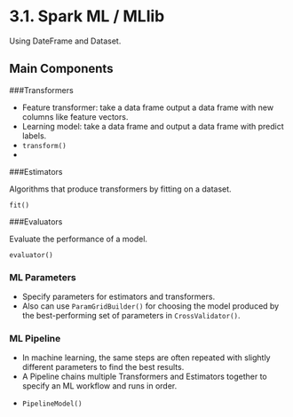 # 3.1. Spark ML / MLlib

Using DateFrame and Dataset.

## Main Components

###Transformers

* Feature transformer: take a data frame output a data frame with new columns like feature vectors.
* Learning model: take a data frame and output a data frame with predict labels.
* `transform()`
* 

###Estimators

Algorithms that produce transformers by fitting on a dataset.

`fit()`

###Evaluators

Evaluate the performance of a model.

`evaluator()`



### ML Parameters

- Specify parameters for estimators and transformers.
- Also can use `ParamGridBuilder()` for choosing the model produced by the best-performing set of parameters in `CrossValidator()`. 

### ML Pipeline

- In machine learning, the same steps are often repeated with slightly different parameters to find the best results. 
- A Pipeline chains multiple Transformers and Estimators together to specify an ML workflow and runs in order. 

* `PipelineModel()`